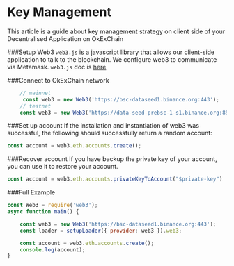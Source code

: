 # Key Management
This article is a guide about key management strategy on client side of your Decentralised Application on OkExChain

###Setup Web3
`web3.js` is a javascript library that allows our client-side application to talk to the blockchain. We configure web3 to communicate via Metamask.
`web3.js` doc is [here](https://web3js.readthedocs.io/en/v1.2.2/getting-started.html#adding-web3-js)

###Connect to OkExChain network
```javascript
    // mainnet
     const web3 = new Web3('https://bsc-dataseed1.binance.org:443');
    // testnet
    const web3 = new Web3('https://data-seed-prebsc-1-s1.binance.org:8545');
```

###Set up account
If the installation and instantiation of web3 was successful, the following should successfully return a random account:
```javascript
const account = web3.eth.accounts.create();
```

###Recover account
If you have backup the private key of your account, you can use it to restore your account.
```javascript
const account = web3.eth.accounts.privateKeyToAccount("$private-key")
```

###Full Example
```javascript
const Web3 = require('web3');
async function main() {

    const web3 = new Web3('https://bsc-dataseed1.binance.org:443');
    const loader = setupLoader({ provider: web3 }).web3;

    const account = web3.eth.accounts.create();
    console.log(account);
}
```